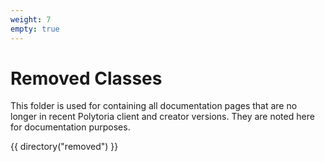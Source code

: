```yaml
---
weight: 7
empty: true
---
```


# Removed Classes

This folder is used for containing all documentation pages that are no longer in recent Polytoria client and creator versions. They are noted here for documentation purposes.

{{ directory("removed") }}